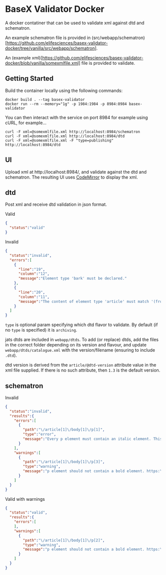 # BaseX Validator Docker

A docker contatiner that can be used to validate xml against dtd and schematron.

An example schematron file is provided in (src/webapp/schematron)[https://github.com/elifesciences/basex-validator-docker/tree/vanilla/src/webapp/schematron].

An (example xml)[https://github.com/elifesciences/basex-validator-docker/blob/vanilla/somexmlfile.xml] file is provided to validate. 

## Getting Started

Build the container locally using the following commands:
```
docker build . --tag basex-validator
docker run --rm --memory="1g" -p 1984:1984 -p 8984:8984 basex-validator
```

You can then interact with the service on port 8984 for example using cURL, for example...

```
curl -F xml=@somexmlfile.xml http://localhost:8984/schematron
curl -F xml=@somexmlfile.xml http://localhost:8984/dtd
curl -F xml=@somexmlfile.xml -F "type=publishing" http://localhost:8984/dtd
``` 

## UI
Upload xml at http://localhost:8984/, and validate against the dtd and schematron. 
The resulting UI uses [CodeMirror](https://codemirror.net/) to display the xml.

## dtd
Post xml and receive dtd validation in json format.

Valid
```json
{
  "status":"valid"
}
```

Invalid
```json
{
  "status":"invalid",
  "errors":[
    {
      "line":"19",
      "column":"12",
      "message":"Element type 'bark' must be declared."
    },
    {
      "line":"20",
      "column":"11",
      "message":"The content of element type 'article' must match '(front,body?,back?,floats-group?,(sub-article*|response*))'."
    }
  ]
}
```

`type` is optional param specifying which dtd flavor to validate. By default (if no `type` is specified) it is `archiving`.

jats dtds are included in `webapp/dtds`.
To add (or replace) dtds, add the files in the correct folder depending on its version and flavour, and update `webapp/dtds/catalogue.xml` with the version/filename (ensuring to include `.dtd`).

dtd version is derived from the `article/@dtd-version` attribute value in the xml file supplied. If there is no such attribute, then `1.3` is the default version.

## schematron
Invalid
```json
{
  "status":"invalid",
  "results":{
    "errors":[
      {
        "path":"\/article[1]\/body[1]\/p[1]",
        "type":"error",
        "message":"Every p element must contain an italic element. This one does not. https:\/\/www.schematron.com\/"
      }
    ],
    "warnings":[
      {
        "path":"\/article[1]\/body[1]\/p[3]",
        "type":"warning",
        "message":"p element should not contain a bold element. https:\/\/www.schematron.com\/"
      }
    ]
  }
}
```

Valid with warnings
```json
{
  "status":"valid",
  "results":{
    "errors":[
    ],
    "warnings":[
      {
        "path":"\/article[1]\/body[1]\/p[2]",
        "type":"warning",
        "message":"p element should not contain a bold element. https:\/\/www.schematron.com\/"
      }
    ]
  }
}
```